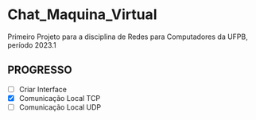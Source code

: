 # Chat_Maquina_Virtual
Primeiro Projeto para a disciplina de Redes para Computadores da UFPB, período 2023.1

## PROGRESSO

- [ ] Criar Interface
- [x] Comunicação Local TCP
- [ ] Comunicação Local UDP
